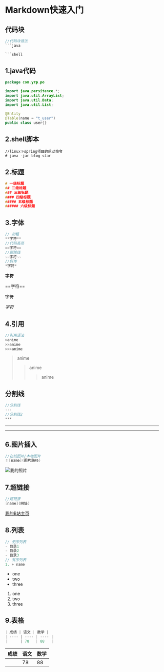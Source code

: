 # Markdown快速入门

## 代码块

```java
//代码块语法
```java

```shell 
```

## 1.java代码

```java
package com.yrp.po

import java.persitence.*;
import java.util.ArrayList;
import java.util.Data;
import java.util.List;

@Entity
@Table(name = "t_user")
public class user{}
```

## 2.shell脚本

```shell
//linux下spring项目的启动命令
# java -jar blog star
```

## 2.标题

```c
# 一级标题
## 二级标题
### 三级标题
#### 四级标题
##### 五级标题
###### 六级标题
```

## 3.字体

```c
// 加粗
**字符**
//代码高亮
==字符==
//删除线
~~字符~~
//斜体
*字符*
```

**字符**

==字符==

~~字符~~

*字符*

## 4.引用

```c
//引用语法
>anime
>>anime
>>>anime
```

>anime
>>anime
>>>anime
>>>
## 分割线

```c
//分割线
---
//分割线2
***
```

---
***

## 6.图片插入

```c
//在线图片/本地图片
！[name](图片路径)
```

![我的照片](https://i0.hdslb.com/bfs/archive/669f29ce1f4d26a386a67351c17dc716149fc44b.jpg)

## 7.超链接

```c
//超链接
[name](网址)
```

[我的B站主页](https://space.bilibili.com/395022015/)

## 8.列表

```c
// 无序列表
- 目录1
- 目录2
- 目录3
// 有序列表
1. + name
```

- one
- two
- three

1. one
2. two
3. three

## 9.表格

```c
| 成绩 | 语文 | 数学 |
| ---- | ---- | ---- |
|      | 78   | 88   |
```

| 成绩 | 语文 | 数学 |
| ---- | ---- | ---- |
|      | 78   | 88   |
